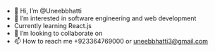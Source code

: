 - 👋 Hi, I’m @Uneebbhatti
- 👀 I’m interested in software engineering and web development
- Currently learning React.js
- 💞️ I’m looking to collaborate on 
- 📫 How to reach me +923364769000 or uneebbhatti3@gmail.com

<!---
Uneebbhat/Uneebbhat is a ✨ special ✨ repository because its `README.md` (this file) appears on your GitHub profile.
You can click the Preview link to take a look at your changes.
--->
